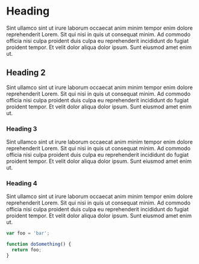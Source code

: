 
# Heading

Sint ullamco sint ut irure laborum occaecat anim minim tempor enim dolore reprehenderit Lorem. Sit qui nisi in quis ut consequat minim. Ad commodo officia nisi culpa proident duis culpa eu reprehenderit incididunt do fugiat proident tempor. Et velit dolor aliqua dolor ipsum. Sunt eiusmod amet enim ut.

## Heading 2

Sint ullamco sint ut irure laborum occaecat anim minim tempor enim dolore reprehenderit Lorem. Sit qui nisi in quis ut consequat minim. Ad commodo officia nisi culpa proident duis culpa eu reprehenderit incididunt do fugiat proident tempor. Et velit dolor aliqua dolor ipsum. Sunt eiusmod amet enim ut.

### Heading 3

Sint ullamco sint ut irure laborum occaecat anim minim tempor enim dolore reprehenderit Lorem. Sit qui nisi in quis ut consequat minim. Ad commodo officia nisi culpa proident duis culpa eu reprehenderit incididunt do fugiat proident tempor. Et velit dolor aliqua dolor ipsum. Sunt eiusmod amet enim ut.

### Heading 4

Sint ullamco sint ut irure laborum occaecat anim minim tempor enim dolore reprehenderit Lorem. Sit qui nisi in quis ut consequat minim. Ad commodo officia nisi culpa proident duis culpa eu reprehenderit incididunt do fugiat proident tempor. Et velit dolor aliqua dolor ipsum. Sunt eiusmod amet enim ut.

```js
var foo = 'bar';

function doSomething() {
  return foo;
}
```
